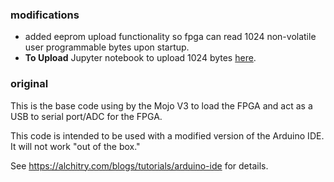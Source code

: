 ### modifications 
- added eeprom upload functionality so fpga can read 1024 non-volatile user programmable bytes upon startup. 
- **To Upload** Jupyter notebook to upload 1024 bytes [here](https://github.com/ruffner/lupa300/tree/master/tools/mojo_trigger).

### original
This is the base code using by the Mojo V3 to load the FPGA and act as a USB to serial port/ADC for the FPGA. 

This code is intended to be used with a modified version of the Arduino IDE. It will not work "out of the box."

See https://alchitry.com/blogs/tutorials/arduino-ide for details.

